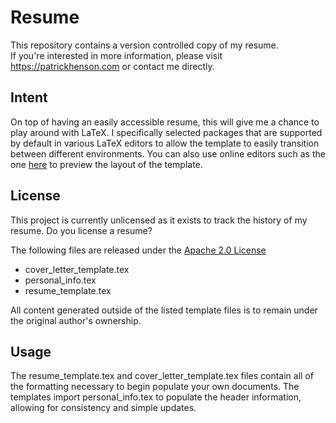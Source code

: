 # Resume

This repository contains a version controlled copy of my resume.  
If you're interested in more information, please visit https://patrickhenson.com or contact me directly.

## Intent

On top of having an easily accessible resume, this will give me a chance to play around with LaTeX.  I specifically selected packages that are supported by default in various LaTeX editors to allow the template to easily transition between different environments.  You can also use online editors such as the one [here](https://www.tutorialspoint.com/online_latex_editor.php) to preview the layout of the template.

## License

This project is currently unlicensed as it exists to track the history of my resume.  Do you license a resume?

The following files are released under the [Apache 2.0 License](https://opensource.org/licenses/Apache-2.0)
* cover_letter_template.tex
* personal_info.tex
* resume_template.tex

All content generated outside of the listed template files is to remain under the original author's ownership.

## Usage

The resume_template.tex and cover_letter_template.tex files contain all of the formatting necessary to begin populate your own documents. The templates import personal_info.tex to populate the header information, allowing for consistency and simple updates.

